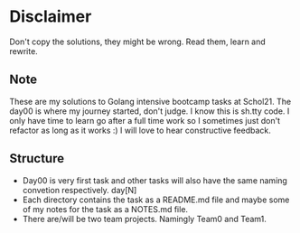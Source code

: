 # Disclaimer
Don't copy the solutions, they might be wrong. Read them, learn and rewrite.

## Note
These are my solutions to Golang intensive bootcamp tasks at Schol21.
The day00 is where my journey started, don't judge. I know this is sh.tty code.
I only have time to learn go after a full time work so I sometimes just don't refactor as long as it works :)
I will love to hear constructive feedback.

## Structure
* Day00 is very first task and other tasks will also have the same naming convetion respectively. day[N]
* Each directory contains the task as a README.md file and maybe some of my notes for the task as a NOTES.md file.
* There are/will be two team projects. Namingly Team0 and Team1.
